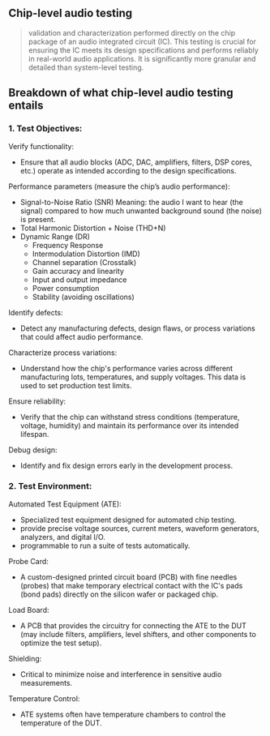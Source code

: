 ## Chip-level audio testing 


> validation and characterization performed directly on the chip package of an audio integrated circuit (IC). 
> This testing is crucial for ensuring the IC meets its design specifications and performs reliably in real-world audio applications. 
> It is significantly more granular and detailed than system-level testing.

## Breakdown of what chip-level audio testing entails

### 1. Test Objectives:

Verify functionality: 
*  Ensure that all audio blocks (ADC, DAC, amplifiers, filters, DSP cores, etc.) operate as intended according to the design specifications.

Performance parameters (measure the chip’s audio performance): 
* Signal-to-Noise Ratio (SNR) Meaning: the audio I want to hear (the signal) compared to how much unwanted background sound (the noise) is present. 
* Total Harmonic Distortion + Noise (THD+N)
* Dynamic Range (DR)
  * Frequency Response
  * Intermodulation Distortion (IMD)
  * Channel separation (Crosstalk)
  * Gain accuracy and linearity
  * Input and output impedance
  * Power consumption
  * Stability (avoiding oscillations)

Identify defects: 
* Detect any manufacturing defects, design flaws, or process variations that could affect audio performance.

Characterize process variations: 
* Understand how the chip's performance varies across different manufacturing lots, temperatures, and supply voltages. This data is used to set production test limits.

Ensure reliability: 
* Verify that the chip can withstand stress conditions (temperature, voltage, humidity) and maintain its performance over its intended lifespan.

Debug design: 
* Identify and fix design errors early in the development process.

### 2. Test Environment:

Automated Test Equipment (ATE): 
* Specialized test equipment designed for automated chip testing. 
* provide precise voltage sources, current meters, waveform generators, analyzers, and digital I/O. 
* programmable to run a suite of tests automatically.

Probe Card: 
* A custom-designed printed circuit board (PCB) with fine needles (probes) that make temporary electrical contact with the IC's pads (bond pads) directly on the silicon wafer or packaged chip.

Load Board: 
* A PCB that provides the circuitry for connecting the ATE to the DUT (may include filters, amplifiers, level shifters, and other components to optimize the test setup).

Shielding: 
* Critical to minimize noise and interference in sensitive audio measurements. 

Temperature Control: 
* ATE systems often have temperature chambers to control the temperature of the DUT.
